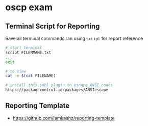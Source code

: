# oscp exam

## Terminal Script for Reporting

Save all terminal commands ran using `script` for report reference

```bash
# start terminal
script FILENMAME.txt
...
exit

# to view
cat -e $(cat FILENAME)

# install this subl plugin to escape ANSI codes
https://packagecontrol.io/packages/ANSIescape
```

## Reporting Template

* https://github.com/iamkashz/reporting-template
